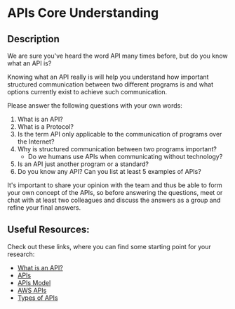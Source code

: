 # APIs Core Understanding

## Description

We are sure you've heard the word API many times before, but
do you know what an API is?

Knowing what an API really is will help you understand how important
structured communication between two different programs is and what
options currently exist to achieve such communication.

Please answer the following questions with your own words:

1. What is an API?
2. What is a Protocol?
3. Is the term API only applicable to the communication of programs over the Internet?
4. Why is structured communication between two programs important?
   - Do we humans use APIs when communicating without technology?
5. Is an API just another program or a standard?
6. Do you know any API? Can you list at least 5 examples of APIs?

It's important to share your opinion with the team and thus be able to
form your own concept of the APIs, so before answering the
questions, meet or chat with at least two colleagues and discuss the answers
as a group and refine your final answers.

## Useful Resources:

Check out these links, where you can find some starting point for your research:

- [What is an API?](https://www.redhat.com/es/topics/api/what-are-application-programming-interfaces)
- [APIs](https://www.mulesoft.com/es/resources/api/what-is-an-api)
- [APIs Model](https://www.youtube.com/watch?v=s7wmiS2mSXY)
- [AWS APIs](https://aws.amazon.com/what-is/api/)
- [Types of APIs](https://www.techtarget.com/searchapparchitecture/definition/application-program-interface-API)